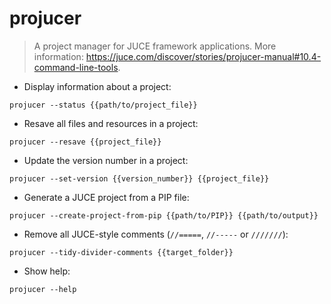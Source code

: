 # projucer

> A project manager for JUCE framework applications.
> More information: <https://juce.com/discover/stories/projucer-manual#10.4-command-line-tools>.

- Display information about a project:

`projucer --status {{path/to/project_file}}`

- Resave all files and resources in a project:

`projucer --resave {{project_file}}`

- Update the version number in a project:

`projucer --set-version {{version_number}} {{project_file}}`

- Generate a JUCE project from a PIP file:

`projucer --create-project-from-pip {{path/to/PIP}} {{path/to/output}}`

- Remove all JUCE-style comments (`//=====`, `//-----` or `///////`):

`projucer --tidy-divider-comments {{target_folder}}`

- Show help:

`projucer --help`
